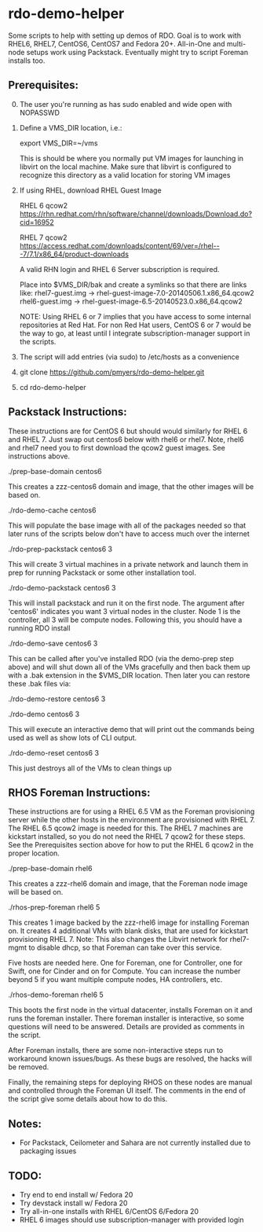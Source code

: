 rdo-demo-helper
===============

Some scripts to help with setting up demos of RDO.  Goal is to work with RHEL6,
RHEL7, CentOS6, CentOS7 and Fedora 20+.  All-in-One and multi-node setups work
using Packstack.  Eventually might try to script Foreman installs too.

Prerequisites:
--------------
0. The user you're running as has sudo enabled and wide open with NOPASSWD

1. Define a VMS_DIR location, i.e.:

   export VMS_DIR=~/vms

   This is should be where you normally put VM images for launching in libvirt
   on the local machine.  Make sure that libvirt is configured to recognize
   this directory as a valid location for storing VM images

2. If using RHEL, download RHEL Guest Image

   RHEL 6 qcow2
   https://rhn.redhat.com/rhn/software/channel/downloads/Download.do?cid=16952

   RHEL 7 qcow2
   https://access.redhat.com/downloads/content/69/ver=/rhel---7/7.1/x86_64/product-downloads

   A valid RHN login and RHEL 6 Server subscription is required.

   Place into $VMS_DIR/bak and create a symlinks so that there are links like:
   rhel7-guest.img -> rhel-guest-image-7.0-20140506.1.x86_64.qcow2
   rhel6-guest.img -> rhel-guest-image-6.5-20140523.0.x86_64.qcow2

   NOTE: Using RHEL 6 or 7 implies that you have access to some internal
   repositories at Red Hat.  For non Red Hat users, CentOS 6 or 7 would be
   the way to go, at least until I integrate subscription-manager support in
   the scripts.

3. The script will add entries (via sudo) to /etc/hosts as a convenience

4. git clone https://github.com/pmyers/rdo-demo-helper.git

5. cd rdo-demo-helper

Packstack Instructions:
-----------------------
These instructions are for CentOS 6 but should would similarly for RHEL 6 
and RHEL 7.  Just swap out centos6 below with rhel6 or rhel7.  Note, rhel6
and rhel7 need you to first download the qcow2 guest images.  See instructions
above.

./prep-base-domain centos6

  This creates a zzz-centos6 domain and image, that the other images will be
  based on.

./rdo-demo-cache centos6

  This will populate the base image with all of the packages needed so that
  later runs of the scripts below don't have to access much over the internet

./rdo-prep-packstack centos6 3

  This will create 3 virtual machines in a private network and launch them
  in prep for running Packstack or some other installation tool.

./rdo-demo-packstack centos6 3

  This will install packstack and run it on the first node.  The argument
  after 'centos6' indicates you want 3 virtual nodes in the cluster.  Node 1
  is the controller, all 3 will be compute nodes.  Following this, you should
  have a running RDO install

./rdo-demo-save centos6 3

  This can be called after you've installed RDO (via the demo-prep step above)
  and will shut down all of the VMs gracefully and then back them up with a
  .bak extension in the $VMS_DIR location.  Then later you can restore these
  .bak files via:

./rdo-demo-restore centos6 3

./rdo-demo centos6 3

  This will execute an interactive demo that will print out the commands
  being used as well as show lots of CLI output.

./rdo-demo-reset centos6 3

  This just destroys all of the VMs to clean things up

RHOS Foreman Instructions:
--------------------------
These instructions are for using a RHEL 6.5 VM as the Foreman provisioning
server while the other hosts in the environment are provisioned with RHEL 7.
The RHEL 6.5 qcow2 image is needed for this.  The RHEL 7 machines are
kickstart installed, so you do not need the RHEL 7 qcow2 for these steps.
See the Prerequisites section above for how to put the RHEL 6 qcow2 in the
proper location.

./prep-base-domain rhel6

  This creates a zzz-rhel6 domain and image, that the Foreman node image will
  be based on.

./rhos-prep-foreman rhel6 5

  This creates 1 image backed by the zzz-rhel6 image for installing Foreman on.
  It creates 4 additional VMs with blank disks, that are used for kickstart 
  provisioning RHEL 7.  Note: This also changes the Libvirt network for
  rhel7-mgmt to disable dhcp, so that Foreman can take over this service.

  Five hosts are needed here.  One for Foreman, one for Controller, one for
  Swift, one for Cinder and on for Compute.  You can increase the number
  beyond 5 if you want multiple compute nodes, HA controllers, etc.

./rhos-demo-foreman rhel6 5
 
  This boots the first node in the virtual datacenter, installs Foreman on it
  and runs the foreman installer.  There foreman installer is interactive, so
  some questions will need to be answered.  Details are provided as comments
  in the script.

  After Foreman installs, there are some non-interactive steps run to
  workaround known issues/bugs.  As these bugs are resolved, the hacks will
  be removed.

  Finally, the remaining steps for deploying RHOS on these nodes are manual
  and controlled through the Foreman UI itself.  The comments in the end of
  the script give some details about how to do this.

Notes:
------

* For Packstack, Ceilometer and Sahara are not currently installed due 
  to packaging issues

TODO:
-----

* Try end to end install w/ Fedora 20
* Try devstack install w/ Fedora 20
* Try all-in-one installs with RHEL 6/CentOS 6/Fedora 20
* RHEL 6 images should use subscription-manager with provided login
